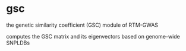 # gsc

the genetic similarity coefficient (GSC) module of RTM-GWAS

computes the GSC matrix and its eigenvectors based on genome-wide SNPLDBs
